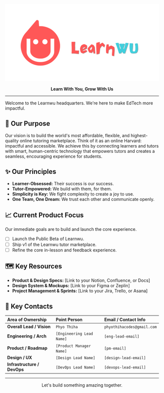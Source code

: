 <p align="center">
  <img src="https://github.com/learnwu/.github/blob/main/Learnwu%20Github%20Banner.png" alt="Learnwu Banner" width="600"/>
</p>

<p align="center">
  <strong>Learn With You, Grow With Us</strong>
</p>

---

Welcome to the Learnwu headquarters. We're here to make EdTech more impactful.

## 🎯 Our Purpose

Our vision is to build the world's most affordable, flexible, and highest-quality online tutoring marketplace. Think of it as an online Harvard: impactful and accessible. We achieve this by connecting learners and tutors with smart, human-centric technology that empowers tutors and creates a seamless, encouraging experience for students.

## ✨ Our Principles

* **Learner-Obsessed:** Their success is our success.
* **Tutor-Empowered:** We build with them, for them.
* **Simplicity is Key:** We fight complexity to create a joy to use.
* **One Team, One Dream:** We trust each other and communicate openly.

## 📈 Current Product Focus

Our immediate goals are to build and launch the core experience.

- [ ] Launch the Public Beta of Learnwu.
- [ ] Ship v1 of the Learnwu tutor marketplace.
- [ ] Refine the core in-lesson and feedback experience.

## 🗺️ Key Resources

* **Product & Design Specs:** [Link to your Notion, Confluence, or Docs]
* **Design System & Mockups:** [Link to your Figma or Zeplin]
* **Project Management & Sprints:** [Link to your Jira, Trello, or Asana]

## 🤝 Key Contacts

| Area of Ownership         | Point Person              | Email / Contact Info       |
| :------------------------ | :------------------------ | :------------------------- |
| **Overall Lead / Vision** | `Phyo Thiha`              | `phyothihacodes@gmail.com` |
| **Engineering / Arch** | `[Engineering Lead Name]` | `[eng-lead-email]`         |
| **Product / Roadmap** | `[Product Manager Name]`  | `[pm-email]`               |
| **Design / UX** | `[Design Lead Name]`      | `[design-lead-email]`      |
| **Infrastructure / DevOps**| `[DevOps Lead Name]`      | `[devops-lead-email]`      |

---

<p align="center">Let's build something amazing together.</p>

